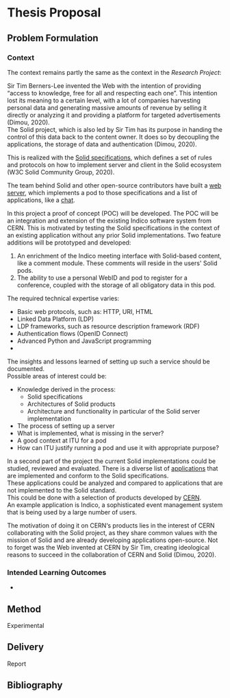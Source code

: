 # Thesis Proposal

## Problem Formulation

### Context

The context remains partly the same as the context in the *Research Project*:

Sir Tim Berners-Lee invented the Web with the intention of providing “access to knowledge, free for all and respecting each one”. This intention lost its meaning to a certain level, with a lot of companies harvesting personal data and generating massive amounts of revenue by selling it directly or analyzing it and providing a platform for targeted advertisements (Dimou, 2020).\
The Solid project, which is also led by Sir Tim has its purpose in handing the control of this data back to the content owner. It does so by decoupling the applications, the storage of data and authentication (Dimou, 2020).

This is realized with the [Solid specifications](https://solid.github.io/specification/), which defines a set of rules and protocols on how to implement server and client in the Solid ecosystem (W3C Solid Community Group, 2020).

The team behind Solid and other open-source contributors have built a [web server](https://github.com/solid/node-solid-server), which implements a pod to those specifications and a list of applications, like a [chat](https://solid-chat.5apps.com/).

In this project a proof of concept (POC) will be developed. The POC will be an integration and extension of the existing Indico software system from CERN. This is motivated by testing the Solid specifications in the context of an existing application without any prior Solid implementations.
Two feature additions will be prototyped and developed:

1. An enrichment of the Indico meeting interface with Solid-based content, like a comment module. These comments will reside in the users' Solid pods.
2. The ability to use a personal WebID and pod to register for a conference, coupled with the storage of all obligatory data in this pod.

The required technical expertise varies:

- Basic web protocols, such as: HTTP, URI, HTML
- Linked Data Platform (LDP)
- LDP frameworks, such as resource description framework (RDF)
- Authentication flows (OpenID Connect)
- Advanced Python and JavaScript programming
-



The insights and lessons learned of setting up such a service should be documented.\
Possible areas of interest could be:
- Knowledge derived in the process:
  - Solid specifications
  - Architectures of Solid products
  - Architecture and functionality in particular of the Solid server implementation
- The process of setting up a server
- What is implemented, what is missing in the server?
- A good context at ITU for a pod
- How can ITU justify running a pod and use it with appropriate purpose?

In a second part of the project the current Solid implementations could be studied, reviewed and evaluated. There is a diverse list of [applications](https://solidproject.org/use-solid/apps) that are implemented and conform to the Solid specifications.\
These applications could be analyzed and compared to applications that are not implemented to the Solid standard.\
This could be done with a selection of products developed by [CERN](https://home.cern/).\
An example application is Indico, a sophisticated event management system that is being used by a large number of users.

The motivation of doing it on CERN‘s products lies in the interest of CERN collaborating with the Solid project, as they share common values with the mission of Solid and are already developing applications open-source. Not to forget was the Web invented at CERN by Sir Tim, creating ideological reasons to succeed in the collaboration of CERN and Solid (Dimou, 2020).

### Intended Learning Outcomes

-

## Method

Experimental

## Delivery

Report

## Bibliography
